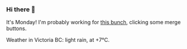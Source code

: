 ### Hi there :wave:

It's Monday! I'm probably working for [this bunch](https://github.com/kohofinancial), clicking some merge buttons.

Weather in Victoria BC: light rain, at +7°C.

